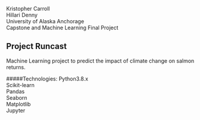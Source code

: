 Kristopher Carroll  
Hillari Denny  
University of Alaska Anchorage  
Capstone and Machine Learning Final Project  

## Project Runcast

Machine Learning project to predict the impact of climate change on salmon returns.

#####Technologies:
Python3.8.x  
Scikit-learn  
Pandas  
Seaborn  
Matplotlib  
Jupyter  
